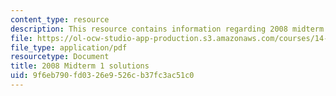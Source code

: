 ```yaml
---
content_type: resource
description: This resource contains information regarding 2008 midterm 1 solution.
file: https://ol-ocw-studio-app-production.s3.amazonaws.com/courses/14-12-economic-applications-of-game-theory-fall-2012/9f6eb790fd0326e9526cb37fc3ac51c0_MIT14_12F12_mid1sol_2008.pdf
file_type: application/pdf
resourcetype: Document
title: 2008 Midterm 1 solutions
uid: 9f6eb790-fd03-26e9-526c-b37fc3ac51c0
---
```

